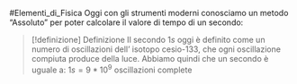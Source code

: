 #Elementi_di_Fisica
Oggi con gli strumenti moderni conosciamo un metodo “Assoluto” per poter calcolare il valore di tempo di un secondo:


> [!definizione] Definizione
> Il secondo $1s$ oggi è definito come un numero di oscillazioni dell’ isotopo cesio-133, che ogni oscillazione compiuta produce della luce.
> Abbiamo quindi che un secondo è uguale a:
> $1s=9*10^9$ oscillazioni complete 

